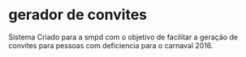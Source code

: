 # gerador de convites
Sistema Criado para a smpd com o objetivo de facilitar a geração de convites para pessoas com deficiencia para o carnaval 2016.
